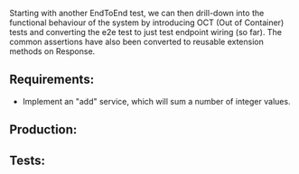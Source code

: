 Starting with another EndToEnd test, we can then drill-down into the functional behaviour of the system by introducing
OCT (Out of Container) tests and converting the e2e test to just test endpoint wiring (so far). The common assertions have
also been converted to reusable extension methods on Response.

## Requirements:
- Implement an "add" service, which will sum a number of integer values.

## Production:
<script src="https://gist-it.appspot.com/https://github.com/http4k/http4k/blob/master/src/docs/guide/example/_2_adding_the_first_endpoint/project.kt"></script>

## Tests:
<script src="https://gist-it.appspot.com/https://github.com/http4k/http4k/blob/master/src/docs/guide/example/_2_adding_the_first_endpoint/tests.kt"></script>
